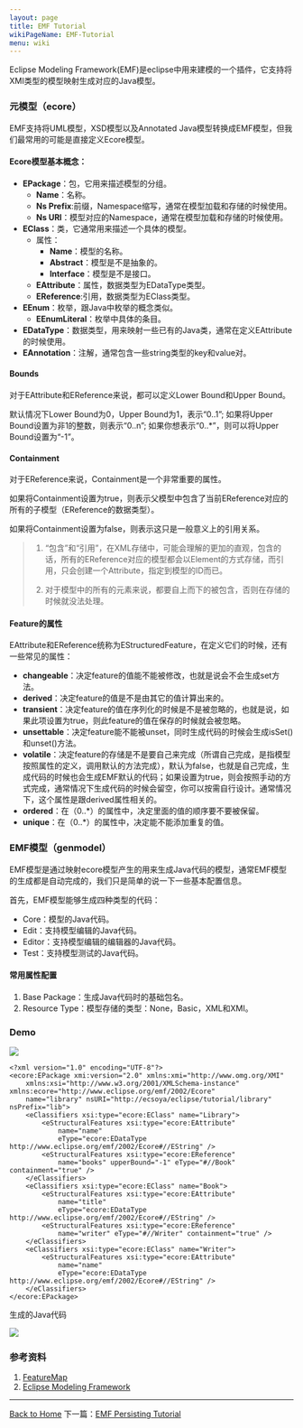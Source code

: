 ```yaml
---
layout: page
title: EMF Tutorial
wikiPageName: EMF-Tutorial
menu: wiki
---
```


Eclipse Modeling Framework(EMF)是eclipse中用来建模的一个插件，它支持将XMI类型的模型映射生成对应的Java模型。

### 元模型（ecore）

EMF支持将UML模型，XSD模型以及Annotated Java模型转换成EMF模型，但我们最常用的可能是直接定义Ecore模型。

#### Ecore模型基本概念：

* **EPackage**：包，它用来描述模型的分组。
	* **Name**：名称。
	* **Ns Prefix**:前缀，Namespace缩写，通常在模型加载和存储的时候使用。
	* **Ns URI**：模型对应的Namespace，通常在模型加载和存储的时候使用。
* **EClass**：类，它通常用来描述一个具体的模型。
	* 属性：
		* **Name**：模型的名称。
		* **Abstract**：模型是不是抽象的。
		* **Interface**：模型是不是接口。
	* **EAttribute**：属性，数据类型为EDataType类型。
	* **EReference**:引用，数据类型为EClass类型。
* **EEnum**：枚举，跟Java中枚举的概念类似。
	* **EEnumLiteral**：枚举中具体的条目。
* **EDataType**：数据类型，用来映射一些已有的Java类，通常在定义EAttribute的时候使用。
* **EAnnotation**：注解，通常包含一些string类型的key和value对。

#### Bounds

对于EAttribute和EReference来说，都可以定义Lower Bound和Upper Bound。

默认情况下Lower Bound为0，Upper Bound为1，表示“0..1”;
如果将Upper Bound设置为非1的整数，则表示“0..n”;
如果你想表示“0..*”，则可以将Upper Bound设置为“-1”。

#### Containment

对于EReference来说，Containment是一个非常重要的属性。

如果将Containment设置为true，则表示父模型中包含了当前EReference对应的所有的子模型（EReference的数据类型）。

如果将Containment设置为false，则表示这只是一般意义上的引用关系。

> 
> 1. “包含”和“引用”，在XML存储中，可能会理解的更加的直观，包含的话，所有的EReference对应的模型都会以Element的方式存储，而引用，只会创建一个Attribute，指定到模型的ID而已。
> 
> 2. 对于模型中的所有的元素来说，都要自上而下的被包含，否则在存储的时候就没法处理。
> 

#### Feature的属性

EAttribute和EReference统称为EStructuredFeature，在定义它们的时候，还有一些常见的属性：

* **changeable**：决定feature的值能不能被修改，也就是说会不会生成set方法。
* **derived**：决定feature的值是不是由其它的值计算出来的。
* **transient**：决定feature的值在序列化的时候是不是被忽略的，也就是说，如果此项设置为true，则此feature的值在保存的时候就会被忽略。
* **unsettable**：决定feature能不能被unset，同时生成代码的时候会生成isSet()和unset()方法。
* **volatile**：决定feature的存储是不是要自己来完成（所谓自己完成，是指模型按照属性的定义，调用默认的方法完成），默认为false，也就是自己完成，生成代码的时候也会生成EMF默认的代码；如果设置为true，则会按照手动的方式完成，通常情况下生成代码的时候会留空，你可以按需自行设计。通常情况下，这个属性是跟derived属性相关的。
* **ordered**：在（0..*）的属性中，决定里面的值的顺序要不要被保留。
* **unique**：在（0..*）的属性中，决定能不能添加重复的值。


### EMF模型（genmodel）

EMF模型是通过映射ecore模型产生的用来生成Java代码的模型，通常EMF模型的生成都是自动完成的，我们只是简单的说一下一些基本配置信息。

首先，EMF模型能够生成四种类型的代码：

* Core：模型的Java代码。
* Edit：支持模型编辑的Java代码。
* Editor：支持模型编辑的编辑器的Java代码。
* Test：支持模型测试的Java代码。

#### 常用属性配置

1. Base Package：生成Java代码时的基础包名。
2. Resource Type：模型存储的类型：None，Basic，XML和XMI。

### Demo

![]({{site.baseurl}}/eclipse.tutorial/wiki/images/emf_demo.gif)

	<?xml version="1.0" encoding="UTF-8"?>
	<ecore:EPackage xmi:version="2.0" xmlns:xmi="http://www.omg.org/XMI"
		xmlns:xsi="http://www.w3.org/2001/XMLSchema-instance" xmlns:ecore="http://www.eclipse.org/emf/2002/Ecore"
		name="library" nsURI="http://ecsoya/eclipse/tutorial/library" nsPrefix="lib">
		<eClassifiers xsi:type="ecore:EClass" name="Library">
			<eStructuralFeatures xsi:type="ecore:EAttribute"
				name="name"
				eType="ecore:EDataType http://www.eclipse.org/emf/2002/Ecore#//EString" />
			<eStructuralFeatures xsi:type="ecore:EReference"
				name="books" upperBound="-1" eType="#//Book" containment="true" />
		</eClassifiers>
		<eClassifiers xsi:type="ecore:EClass" name="Book">
			<eStructuralFeatures xsi:type="ecore:EAttribute"
				name="title"
				eType="ecore:EDataType http://www.eclipse.org/emf/2002/Ecore#//EString" />
			<eStructuralFeatures xsi:type="ecore:EReference"
				name="writer" eType="#//Writer" containment="true" />
		</eClassifiers>
		<eClassifiers xsi:type="ecore:EClass" name="Writer">
			<eStructuralFeatures xsi:type="ecore:EAttribute"
				name="name"
				eType="ecore:EDataType http://www.eclipse.org/emf/2002/Ecore#//EString" />
		</eClassifiers>
	</ecore:EPackage>

生成的Java代码

![]({{site.baseurl}}/eclipse.tutorial/wiki/images/emf_demo_2.gif)


### 参考资料

1. [FeatureMap](http://ecsoya.github.io/eclipse/2015/07/03/emf-featuremaps.html)
2. [Eclipse Modeling Framework](http://www.eclipse.org/modeling/emf/)

***
[Back to Home]({{site.baseurl}}/eclipse.tutorial/wiki/)
下一篇：[EMF Persisting Tutorial](http://ecsoya.github.io/eclipse.tutorial/wiki/EMF-Persisting-Tutorial)